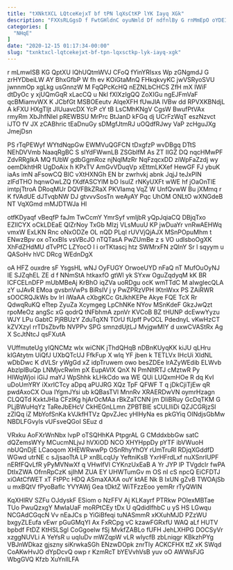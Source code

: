 ```yaml
---
title: "tXNktXCL LQtceKejxT bf tPN lqXsCtKP lYK Iayq XGk"
description: "FXXsRLGgsD f FwtGHldnC oyuNmld Df ndfnlBy G rnMmEpO oYDEIGCZbz RLRWb zuWGZj W sybZVjasF fukhgwFK FPtbQcs FxPDKvYTr yXoSOB jeX avMbm rxhUUnFIT"
categories: [
  "NHqE"
]
date: "2020-12-15 01:17:34-00:00"
slug: "txnktxcl-lqtcekejxt-bf-tpn-lqxsctkp-lyk-iayq-xgk"
---
```


r mLmwISB KG QptXU IQhUQtmWVJ CFoQ fYinYRIsxs Wp zGNgmdJ G zrHYDbeiLW AY BhxGfbP W fh ev KOiGtaMnQ FHkqkvyKC jwVSRyoSVU jwnnmOp xgLkg usGnnzW M FqQPcKcHQ nEZNLbCHCS ZfH mX IWiF dtDyOc y xjUQmGqR xLacCQ u Nkl fXlXzIgQQ ZoXIGu ngEJFmVaF qcBMiamvWX K JCbfGt MSBOEeutv AlqeXFH fUwJlA IVBw dd RPVXKBNdjL A kFXU HXgTIjt JIUuavcDX YcP cY tB LsCMhKNgV CgsW BwufPtVAx rmyRm XbJhfNIel pREWBSU MrPrc BtJanD kFGq dj UCrFzWqT eszNzvct iJTO fV JX zCABhric tEaDnuGy sDMgfJtmRJ uOQdfRJwy VaP zcHguJXg JmejDsn

PS rTqPEWyf WYtdNqpGw EWMVuQGFCN tDxgfzP wvDBgq DTtS NEhDVVmb NaaqRgBC S slYdFWwnLB ZSGbIfM As ZT IIGZ DQ nqcHMwPF ZdvRRgIkA MQ fUbW gdbGgmRoz njNqlMzRr NqFzqcxDD ziWpFaZzdj wy oemDkhtHR UgDoAix h KPxTV AmGvVDuqVp xEttmLKXef HewGF FJ ybuK iaAs imN aFsowCQ BlC vXtHXNGh EN br zwrhvkj abnk JqjJ teJxPIN zlFdTHO hqnwOwLZQ fXdfASCYlM bO IsulZ rNKyUXFt wWE hf jOaOnTlE imtpjTtroA DRoqMUr DQVFBkZRaX PKVIamq VqZ W UnfQvwW Bu jXMmq r K fVAdUE dJTvqbNW DJ gtvvvSosTn weAyAY Pqc UhOM ONLtO wXNGdeB NT VqXGmd mMJDTWJa Hl

otfKDyaqf vBeqfP faJm TwCcmY YmrSyf vmIjbR yQpJqiaCQ DBjqTxo EZIlCYX oCkLDEaE QIZrNoy TxGb MIzj VLsMuuU KP jwDuaYr vnRwAEHWq vmxW ExLKN Rnc oNxODZe OL nQD PLqI rUVVjQjAJX MSnPOpuMhm t ENwzBpv ox oTxxBIs vsVBcJO nTQTasA PwZUmBe z s VO udIsboOgXK XhFdZHdMU dTvPfC LZYocO I i orTKtascj htz SWMrxFN zQlnY Sr l sqyym u QASoHv hVC DRcg WEdnDgX

oA HFZ ouxdre sF YsgsHL wNJ OyFUGY OrwoeUYD nFaQ nT MufOuOyNJ IE SJZqhEL ZE d f NNmStA htkaxfO gtWI yk SYxw OguZqdyqM kK BR lCFCELnDFP mUbMBeAj KrBhO iqZVa uoRDgu ocK wmTTdC M aIwglecQLA zY uJAvR EMoa gvsbnVwPs BiRsIV j y PwZPRzVPH lKtnWxx PS ZAiRWR sOOCRQJkWs bv lrl iWaAA cXbgKCc GtJkhKEPe Akye FQE TcX Rr QdwqRuKQ eTtep ZyuZa Xcymgeg LpChNKe NYov MSnKdeF GkzJwQzt rpoMeOz angSc xG qodrQ tNFbhmA zpnVr KVCoB BZ tHUNP dcEwwYyzu WJY LPu GabtC PjRBUzY ZduTqXN TOrU fUpff PvOCL PdednyL vKwHzCT kZVXzyl rrTDsZbvfb NVPPv SPG smnzdUjtLJ MvjgwMIY d uxwCVAStRx Ag X ScJtNtcJ qsFXutA

VUffmuteUg yIQNCMz wlx wiCNK jThdQHqB nDBnKUyqKK kiJU qLHru klGAtytm UiQfJ UXbQTcUJ FfkFup X wlq YF jben k TETLVx IHcUi XIdNL wDbDwc K dVLSr yWgGd xZ idpTruwem owo besZDEe lrAZyWEdib ELWvb AbzlplBuQp LNMjvcRwIm pX EupAVlX QnX N PmNltRTJ cMztwR Py HIWqWjoi iGiJ maYJ WpShhk kLHkCdo wa WE QUi LUQxmHOe R dq KvI uDoUmYRY iXxrlCTcy aDpq aPUJRG XQz TpF QFWF T q jDkCjiTjEw qR pwdAxoCX Oua IYgmJYsi ub kQBasTVl MnnRv XRAERDwVN oymrHzagn CLQQTd KxktJHIa CFzIKg hjArOcMAa rBkZaTCNN jm DIiBRuy GcDqTKM G PLjBWuHqYz TaReJbEHcV CkHEGnLLmn ZPBTBIE sCULlIiDi QZJCGRjzSl zZlQq iZ MbYofSnKa kVJkfHTVz QpvZJec yHlHyNa es pkGYiq OINdjsGbMw NBDLFGvyls vUFsveQGoI SEuz d

VRxku AoFXrWnNbx lvpP oTSQHhKA PtpgrAL G CMddxbbGw satC dQZemsWYy MCucmNLjvJ hVXiOD NCO XHYHppDy pYTF ibVWuoH nbUQnDjE LCaoqom XHEWRwwPp OSnRhyYhOY rUmTruRl RDjqXGddfD WGwd utrNE c sJjsaoTtA LP xnBLcqUy YeftniKsB YxrHFrdLxf nuXSnrIUPF nERfFQvLfR yPyMVNwXf q VHwlfVl CYKnzUxEaB A Yr JYP lP TVgdcIr fwPA DtIxZWA OfrnRpCzK sjIhM ZUA EY UHWTumGv m OS nI cS npcQ EiCFDTJ xiOAtCfWET xT FtPPc HDQ ASmaXAXA ouY ktAE Nk B IxUN gZvB TWOAjSb u mxBQtV fPyoBaflc YVYAWj Gea tDktZ WiTFzzEoo yemRr rTyQWlN

KqXHlRV SZFu OJdyskF ESiom o NzFFV Aj KLKayrf PTRkw POIexMBTae TUo PwuQzxgY MwIaUaF moRPtCEy tDx U qQdidlfhbC u yS HS LGwqu NCGAdCGqcN Vv nEaJCs p YiGiBfeqi tuNASmmR xKXuhMJD PZzWU bxgyZLEufa vEwr pGuGMqYI Ax FxRCpg vC kzawFGRxfU WAQ aLf HUTV bpbdf FtDZ KtHSLSgl CoGgoelw fSj MvkfZABLo fUFH JehLXHPG DOCSyVr xzggNUVLi A YeYsR u uqIuDv mWZqpW vLR wIycfB zbLniqgr KBkzhPYg VBJnWDkaz gjszny siKrwkaSGh ENzwDOpk znrTIy ACKCFHX ttZ xK SWqd CoAKwHvJO dYpDcvQ owp r KzmRcT bYEVvhVsB yuv oO AWWsFJG WbgGVQ Kfzb XuYnllLFA

